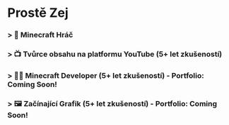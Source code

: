 # Prostě Zej
### > 🧊 Minecraft Hráč
### > 📺 Tvůrce obsahu na platformu YouTube (5+ let zkušeností)
### > 👨‍💻 Minecraft Developer (5+ let zkušeností) - Portfolio: Coming Soon!
### > 🖼️ Začínající Grafik (5+ let zkušeností) - Portfolio: Coming Soon!
